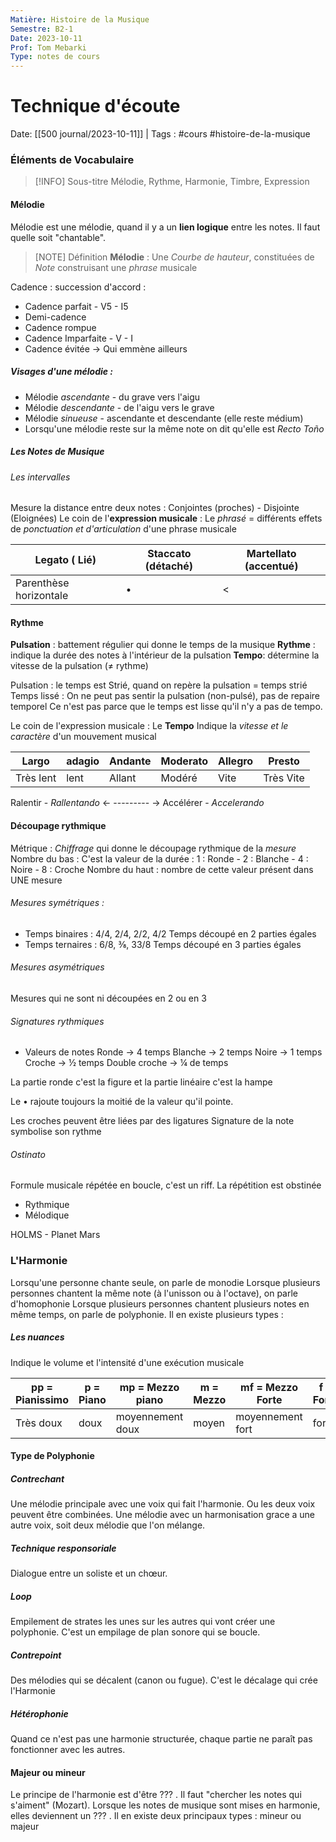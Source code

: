 ```yaml
---
Matière: Histoire de la Musique
Semestre: B2-1
Date: 2023-10-11
Prof: Tom Mebarki
Type: notes de cours
---
```

# Technique d'écoute
Date: [[500 journal/2023-10-11]] | Tags : #cours #histoire-de-la-musique

### Éléments de Vocabulaire
> [!INFO] Sous-titre
> Mélodie, Rythme, Harmonie, Timbre, Expression
#### Mélodie 
Mélodie est une mélodie, quand il y a un **lien logique** entre les notes. Il faut quelle soit "chantable". 

>[NOTE] Définition
>**Mélodie** : Une *Courbe de hauteur*, constituées de *Note* construisant une *phrase* musicale

 Cadence : succession d'accord :
 - Cadence parfait - V5 - I5
 - Demi-cadence
 - Cadence rompue
 - Cadence Imparfaite - V - I
 - Cadence évitée → Qui emmène ailleurs 

##### Visages d'une mélodie : 
- Mélodie *ascendante* - du grave vers l'aigu 
- Mélodie *descendante* - de l'aigu vers le grave 
- Mélodie *sinueuse* -  ascendante et descendante (elle reste médium)
- Lorsqu'une mélodie reste sur la même note on dit qu'elle est *Recto Toño*

##### Les Notes de Musique 
###### Les intervalles
Mesure la distance entre deux notes : Conjointes (proches) - Disjointe (Eloignées)
Le coin de l'**expression musicale** : Le *phrasé* = différents effets de *ponctuation et d'articulation* d'une phrase musicale

| Legato ( Lié)          | Staccato (détaché) | Martellato (accentué) |
| ---------------------- | ------------------ | --------------------- |
| Parenthèse horizontale | •                  | <                     |

#### Rythme 
**Pulsation** : battement régulier qui donne le temps de la musique 
**Rythme** : indique la durée des notes à l'intérieur de la pulsation 
**Tempo**: détermine la vitesse de la pulsation (≠ rythme)

Pulsation : le temps est Strié, quand on repère la pulsation = temps strié 
Temps lissé : On ne peut pas sentir la pulsation (non-pulsé), pas de repaire temporel
Ce n'est pas parce que le temps est lisse qu'il n'y a pas de tempo.

Le coin de l'expression musicale : Le **Tempo** 
Indique la *vitesse et le caractère* d'un mouvement musical

| Largo     | adagio | Andante | Moderato | Allegro | Presto    |
| --------- | ------ | ------- | -------- | ------- | --------- |
| Très lent | lent   | Allant  | Modéré   | Vite    | Très Vite | 

Ralentir - *Rallentando* ← --------- → Accélérer - *Accelerando*

#### Découpage rythmique
Métrique : *Chiffrage* qui donne le découpage rythmique de la *mesure*
Nombre du bas : C'est la valeur de la durée : 1 : Ronde - 2 : Blanche - 4 : Noire - 8 : Croche
Nombre du haut : nombre de cette valeur présent dans UNE mesure
###### Mesures symétriques : 
- Temps binaires : 4/4, 2/4, 2/2, 4/2
	Temps découpé en 2 parties égales
- Temps ternaires : 6/8, ⅜, 33/8
	Temps découpé en 3 parties égales 
###### Mesures asymétriques
Mesures qui ne sont ni découpées en 2 ou en 3

###### Signatures rythmiques
- Valeurs de notes
	Ronde  → 4 temps 
	Blanche → 2 temps
	Noire → 1 temps
	Croche → ½ temps
	Double croche → ¼ de temps


La partie ronde c'est la figure et la partie linéaire c'est la hampe

Le • rajoute toujours la moitié de la valeur qu'il pointe. 

Les croches peuvent être liées par des ligatures
Signature de la note symbolise son rythme

###### Ostinato 
Formule musicale répétée en boucle, c'est un riff.
La répétition est obstinée
- Rythmique 
- Mélodique

HOLMS - Planet Mars

### L'Harmonie 
Lorsqu'une personne chante seule, on parle de monodie
Lorsque plusieurs personnes chantent la même note (à l'unisson ou à l'octave), on parle d'homophonie
Lorsque plusieurs personnes chantent plusieurs notes en même temps, on parle de polyphonie. Il en existe plusieurs types : 

##### Les nuances 
Indique le volume et l'intensité d'une exécution musicale 

| pp = Pianissimo | p = Piano | mp = Mezzo piano | m = Mezzo | mf = Mezzo Forte | f = Forte | ff = Fortissimo |
| --------------- | --------- | ---------------- | --------- | ---------------- | --------- | --------------- |
| Très doux       | doux      | moyennement doux | moyen     | moyennement fort | fort      | très fort       |

#### Type de Polyphonie 
##### Contrechant
Une mélodie principale avec une voix qui fait l'harmonie. 
Ou les deux voix peuvent être combinées.
Une mélodie avec un harmonisation grace a une autre voix, soit deux mélodie que l'on mélange. 
##### Technique responsoriale
Dialogue entre un soliste et un chœur.
##### Loop
Empilement de strates les unes sur les autres qui vont créer une polyphonie. C'est un empilage de plan sonore qui se boucle.

##### Contrepoint 
Des mélodies qui se décalent (canon ou fugue). C'est le décalage qui crée l'Harmonie

##### Hétérophonie
Quand ce n'est pas une harmonie structurée, chaque partie ne paraît pas fonctionner avec les autres.

#### Majeur ou mineur
Le principe de l'harmonie est d'être ??? . Il faut "chercher les notes qui s'aiment" (Mozart). Lorsque les notes de musique sont mises en harmonie, elles deviennent un ??? . Il en existe deux principaux types : mineur ou majeur 

